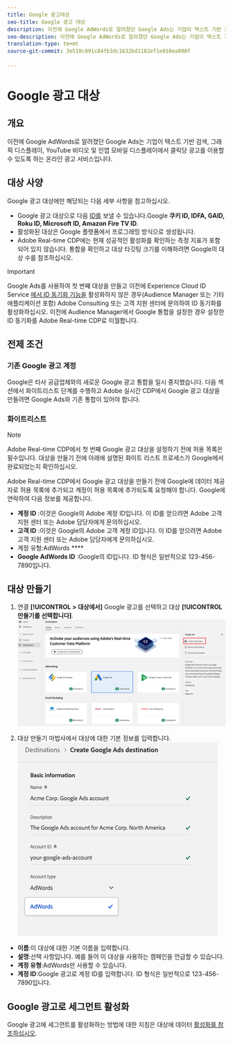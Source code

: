 ```yaml
---
title: Google 광고대상
seo-title: Google 광고 대상
description: 이전에 Google AdWords로 알려졌던 Google Ads는 기업이 텍스트 기반 검색, 그래픽 디스플레이, YouTube 비디오 및 인앱 모바일 디스플레이에서 클릭당 광고를 이용할 수 있도록 하는 온라인 광고 서비스입니다.
seo-description: 이전에 Google AdWords로 알려졌던 Google Ads는 기업이 텍스트 기반 검색, 그래픽 디스플레이, YouTube 비디오 및 인앱 모바일 디스플레이에서 클릭당 광고를 이용할 수 있도록 하는 온라인 광고 서비스입니다.
translation-type: tm+mt
source-git-commit: 3e510c891c84fb3dc1632bd1182ef1e010ea898f

---
```



# Google 광고 대상

## 개요

이전에 Google AdWords로 알려졌던 Google Ads는 기업이 텍스트 기반 검색, 그래픽 디스플레이, YouTube 비디오 및 인앱 모바일 디스플레이에서 클릭당 광고를 이용할 수 있도록 하는 온라인 광고 서비스입니다.

## 대상 사양

Google 광고 대상에만 해당되는 다음 세부 사항을 참고하십시오.

* Google 광고 대상으로 다음 [ID를](https://www.adobe.io/apis/experienceplatform/home/profile-identity-segmentation/profile-identity-segmentation-services.html#!api-specification/markdown/narrative/technical_overview/identity_namespace_overview/identity_namespace_overview.md) 보낼 수 있습니다.Google **쿠키 ID, IDFA, GAID, Roku ID, Microsoft ID, Amazon Fire TV ID**.
* 활성화된 대상은 Google 플랫폼에서 프로그래밍 방식으로 생성됩니다.
* Adobe Real-time CDP에는 현재 성공적인 활성화를 확인하는 측정 지표가 포함되어 있지 않습니다. 통합을 확인하고 대상 타깃팅 크기를 이해하려면 Google의 대상 수를 참조하십시오.

>[!IMPORTANT]
>
>Google Ads를 사용하여 첫 번째 대상을 만들고 이전에 Experience Cloud ID Service [에서 ID 동기화 기능을](https://docs.adobe.com/content/help/en/id-service/using/id-service-api/methods/idsync.html) 활성화하지 않은 경우(Audience Manager 또는 기타 애플리케이션 포함) Adobe Consulting 또는 고객 지원 센터에 문의하여 ID 동기화를 활성화하십시오. 이전에 Audience Manager에서 Google 통합을 설정한 경우 설정한 ID 동기화를 Adobe Real-time CDP로 이월합니다.

## 전제 조건

### 기존 Google 광고 계정

Google은 타사 공급업체와의 새로운 Google 광고 통합을 일시 중지했습니다. 다음 섹션에서 화이트리스트 단계를 수행하고 Adobe 실시간 CDP에서 Google 광고 대상을 만들려면 Google Ads와 기존 통합이 있어야 합니다.

### 화이트리스트

>[!NOTE]
>
>Adobe Real-time CDP에서 첫 번째 Google 광고 대상을 설정하기 전에 허용 목록은 필수입니다. 대상을 만들기 전에 아래에 설명된 화이트 리스트 프로세스가 Google에서 완료되었는지 확인하십시오.

Adobe Real-time CDP에서 Google 광고 대상을 만들기 전에 Google에 데이터 제공자로 허용 목록에 추가되고 계정이 허용 목록에 추가되도록 요청해야 합니다. Google에 연락하여 다음 정보를 제공합니다.

* **계정 ID** :이것은 Google의 Adobe 계정 ID입니다. 이 ID를 얻으려면 Adobe 고객 지원 센터 또는 Adobe 담당자에게 문의하십시오.
* **고객 ID** :이것은 Google의 Adobe 고객 계정 ID입니다. 이 ID를 얻으려면 Adobe 고객 지원 센터 또는 Adobe 담당자에게 문의하십시오.
* 계정 유형:AdWords ****
* **Google AdWords ID** :Google의 ID입니다. ID 형식은 일반적으로 123-456-7890입니다.

## 대상 만들기

1. 연결 **[!UICONTROL > 대상에서]** Google 광고를 선택하고 대상 **[!UICONTROL 만들기를 선택합니다]**.
   ![Google 광고 대상 연결](/help/rtcdp/destinations/assets/google-2-destination.png)

2. 대상 만들기 마법사에서 대상에 대한 기본 정보를 입력합니다.
   ![기본 정보 Google 광고](/help/rtcdp/destinations/assets/google-2-basic-information.png)
* **이름**:이 대상에 대한 기본 이름을 입력합니다.
* **설명**:선택 사항입니다. 예를 들어 이 대상을 사용하는 캠페인을 언급할 수 있습니다.
* **계정 유형**:AdWords만 사용할 수 있습니다.
* **계정 ID**:Google 광고로 계정 ID를 입력합니다. ID 형식은 일반적으로 123-456-7890입니다.

## Google 광고로 세그먼트 활성화

Google 광고에 세그먼트를 활성화하는 방법에 대한 지침은 대상에 데이터 [활성화를 참조하십시오](/help/rtcdp/destinations/activate-destinations.md).

